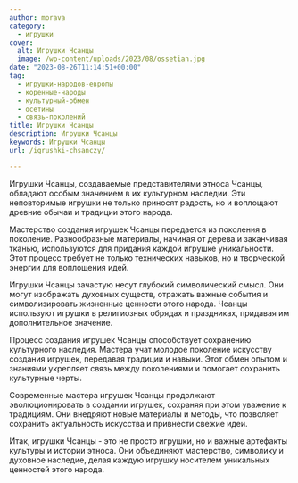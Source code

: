 ```yaml
---
author: morava
category:
  - игрушки
cover:
  alt: Игрушки Чсанцы
  image: /wp-content/uploads/2023/08/ossetian.jpg
date: "2023-08-26T11:14:51+00:00"
tag:
  - игрушки-народов-европы
  - коренные-народы
  - культурный-обмен
  - осетины
  - связь-поколений
title: Игрушки Чсанцы
description: Игрушки Чсанцы
keywords: Игрушки Чсанцы
url: /igrushki-chsanczy/

---
```

Игрушки Чсанцы, создаваемые представителями этноса Чсанцы, обладают особым значением в их культурном наследии. Эти неповторимые игрушки не только приносят радость, но и воплощают древние обычаи и традиции этого народа.

Мастерство создания игрушек Чсанцы передается из поколения в поколение. Разнообразные материалы, начиная от дерева и заканчивая тканью, используются для придания каждой игрушке уникальности. Этот процесс требует не только технических навыков, но и творческой энергии для воплощения идей.

Игрушки Чсанцы зачастую несут глубокий символический смысл. Они могут изображать духовных существ, отражать важные события и символизировать жизненные ценности этого народа. Чсанцы используют игрушки в религиозных обрядах и праздниках, придавая им дополнительное значение.

Процесс создания игрушек Чсанцы способствует сохранению культурного наследия. Мастера учат молодое поколение искусству создания игрушек, передавая традиции и навыки. Этот обмен опытом и знаниями укрепляет связь между поколениями и помогает сохранить культурные черты.

Современные мастера игрушек Чсанцы продолжают эволюционировать в создании игрушек, сохраняя при этом уважение к традициям. Они внедряют новые материалы и методы, что позволяет сохранить актуальность искусства и привнести свежие идеи.

Итак, игрушки Чсанцы \- это не просто игрушки, но и важные артефакты культуры и истории этноса. Они объединяют мастерство, символику и духовное наследие, делая каждую игрушку носителем уникальных ценностей этого народа.
